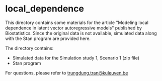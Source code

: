 # local_dependence
This directory contains some materials for the article "Modeling local dependence in latent vector autoregressive models" published by Biostatistics. Since the original data is not available, simulated data along with the Stan program are provided here.

The directory contains:
- Simulated data for the Simulation study 1, Scenario 1 (zip file)
- Stan program

For questions, please refer to trungdung.tran@kuleuven.be
